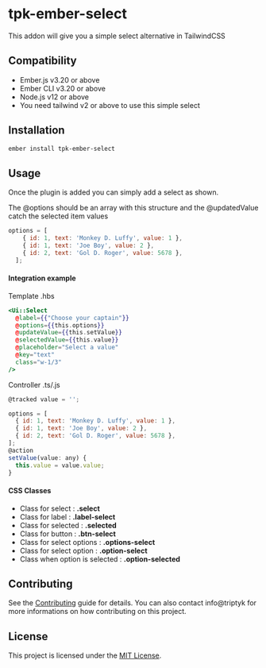 tpk-ember-select
==============================================================================

This addon will give you a simple select alternative in TailwindCSS


Compatibility
------------------------------------------------------------------------------

* Ember.js v3.20 or above
* Ember CLI v3.20 or above
* Node.js v12 or above
* You need tailwind v2 or above to use this simple select


Installation
------------------------------------------------------------------------------

```zsh
ember install tpk-ember-select
```


Usage
------------------------------------------------------------------------------

Once the plugin is added you can simply add a select as shown.

The @options should be an array with this structure and the @updatedValue catch the selected item values
```js
options = [
    { id: 1, text: 'Monkey D. Luffy', value: 1 },
    { id: 1, text: 'Joe Boy', value: 2 },
    { id: 2, text: 'Gol D. Roger', value: 5678 },
  ];
```
#### Integration example 

Template .hbs
```hbs
<Ui::Select
  @label={{"Choose your captain"}}
  @options={{this.options}}
  @updateValue={{this.setValue}}
  @selectedValue={{this.value}}
  @placeholder="Select a value"
  @key="text"
  class="w-1/3"
/>
```

Controller .ts/.js
```js
@tracked value = '';

options = [
  { id: 1, text: 'Monkey D. Luffy', value: 1 },
  { id: 1, text: 'Joe Boy', value: 2 },
  { id: 2, text: 'Gol D. Roger', value: 5678 },
];
@action
setValue(value: any) {
  this.value = value.value;
}
```

#### CSS Classes

- Class for select : **.select**
- Class for label : **.label-select**
- Class for selected : **.selected**
- Class for button : **.btn-select**
- Class for select options : **.options-select**
- Class for select option : **.option-select**
- Class when option is selected : **.option-selected**

Contributing
------------------------------------------------------------------------------

See the [Contributing](CONTRIBUTING.md) guide for details.
You can also contact info@triptyk for more informations on how contributing on this project.


License
------------------------------------------------------------------------------

This project is licensed under the [MIT License](LICENSE.md).
